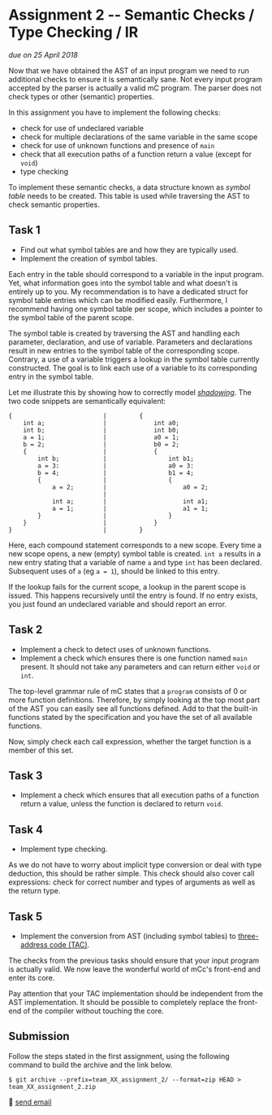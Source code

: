 # Assignment 2 -- Semantic Checks / Type Checking / IR

*due on 25 April 2018*

Now that we have obtained the AST of an input program we need to run additional checks to ensure it is semantically sane.
Not every input program accepted by the parser is actually a valid mC program.
The parser does not check types or other (semantic) properties.

In this assignment you have to implement the following checks:

- check for use of undeclared variable
- check for multiple declarations of the same variable in the same scope
- check for use of unknown functions and presence of `main`
- check that all execution paths of a function return a value (except for `void`)
- type checking

To implement these semantic checks, a data structure known as *symbol table* needs to be created.
This table is used while traversing the AST to check semantic properties.

## Task 1

- Find out what symbol tables are and how they are typically used.
- Implement the creation of symbol tables.

Each entry in the table should correspond to a variable in the input program.
Yet, what information goes into the symbol table and what doesn't is entirely up to you.
My recommendation is to have a dedicated struct for symbol table entries which can be modified easily.
Furthermore, I recommend having one symbol table per scope, which includes a pointer to the symbol table of the parent scope.

The symbol table is created by traversing the AST and handling each parameter, declaration, and use of variable.
Parameters and declarations result in new entries to the symbol table of the corresponding scope.
Contrary, a use of a variable triggers a lookup in the symbol table currently constructed.
The goal is to link each use of a variable to its corresponding entry in the symbol table.

Let me illustrate this by showing how to correctly model [*shadowing*](https://en.wikipedia.org/wiki/Variable_shadowing).
The two code snippets are semantically equivalent:

    {                         |         {
        int a;                |             int a0;
        int b;                |             int b0;
        a = 1;                |             a0 = 1;
        b = 2;                |             b0 = 2;
        {                     |             {
            int b;            |                 int b1;
            a = 3:            |                 a0 = 3:
            b = 4;            |                 b1 = 4;
            {                 |                 {
                a = 2;        |                     a0 = 2;
                              |
                int a;        |                     int a1;
                a = 1;        |                     a1 = 1;
            }                 |                 }
        }                     |             }
    }                         |         }

Here, each compound statement corresponds to a new scope.
Every time a new scope opens, a new (empty) symbol table is created.
`int a` results in a new entry stating that a variable of name `a` and type `int` has been declared.
Subsequent uses of `a` (eg `a = 1`), should be linked to this entry.

If the lookup fails for the current scope, a lookup in the parent scope is issued.
This happens recursively until the entry is found.
If no entry exists, you just found an undeclared variable and should report an error.

## Task 2

- Implement a check to detect uses of unknown functions.
- Implement a check which ensures there is one function named `main` present.
  It should not take any parameters and can return either `void` or `int`.

The top-level grammar rule of mC states that a `program` consists of 0 or more function definitions.
Therefore, by simply looking at the top most part of the AST you can easily see all functions defined.
Add to that the built-in functions stated by the specification and you have the set of all available functions.

Now, simply check each call expression, whether the target function is a member of this set.

## Task 3

- Implement a check which ensures that all execution paths of a function return a value, unless the function is declared to return `void`.

## Task 4

- Implement type checking.

As we do not have to worry about implicit type conversion or deal with type deduction, this should be rather simple.
This check should also cover call expressions: check for correct number and types of arguments as well as the return type.

## Task 5

- Implement the conversion from AST (including symbol tables) to [three-address code (TAC)](https://en.wikipedia.org/wiki/Three-address_code).

The checks from the previous tasks should ensure that your input program is actually valid.
We now leave the wonderful world of mCc's front-end and enter its core.

Pay attention that your TAC implementation should be independent from the AST implementation.
It should be possible to completely replace the front-end of the compiler without touching the core.

## Submission

Follow the steps stated in the first assignment, using the following command to build the archive and the link below.

    $ git archive --prefix=team_XX_assignment_2/ --format=zip HEAD > team_XX_assignment_2.zip

:email: [send email](mailto:alexander.hirsch@uibk.ac.at?subject=703602%20-%20Assignment%202)
